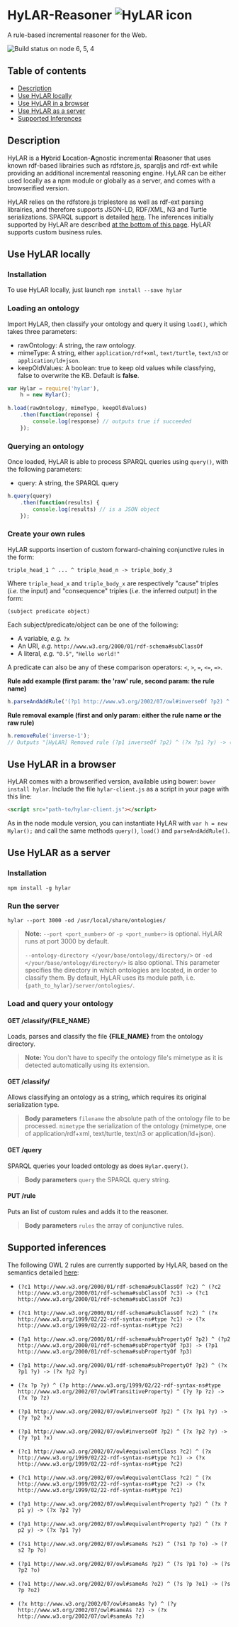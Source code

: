 # HyLAR-Reasoner ![HyLAR icon](https://github.com/ucbl/HyLAR-Reasoner/blob/master/hylar-icon.png) 

A rule-based incremental reasoner for the Web.

![Build status on node 6, 5, 4](https://api.travis-ci.org/ucbl/HyLAR-Reasoner.svg?branch=master)

## Table of contents

- [Description](#description)
- [Use HyLAR locally](#use-hylar-locally)
- [Use HyLAR in a browser](#use-hylar-in-a-browser)
- [Use HyLAR as a server](#use-hylar-as-a-server)
- [Supported Inferences](#supported-inferences)

## Description

HyLAR is a **Hy**brid **L**ocation-**A**gnostic incremental **R**easoner that uses known rdf-based librairies such as rdfstore.js, sparqljs and rdf-ext while providing an additional incremental reasoning engine. HyLAR can be either used locally as a npm module or globally as a server, and comes with a browserified version.

HyLAR relies on the rdfstore.js triplestore as well as rdf-ext parsing librairies, and therefore supports JSON-LD, RDF/XML, N3 and Turtle serializations.
SPARQL support is detailed [here](https://github.com/antoniogarrote/rdfstore-js#sparql-support). The inferences initially supported by HyLAR are described [at the bottom of this page](#supported-inferences). HyLAR supports custom business rules.

## Use HyLAR locally

### Installation

To use HyLAR locally, just launch
`npm install --save hylar`

### Loading an ontology

Import HyLAR, then classify your ontology and query it using `load()`,
which takes three parameters:
- rawOntology: A string, the raw ontology.
- mimeType: A string, either `application/rdf+xml`, `text/turtle`, `text/n3` or `application/ld+json`.
- keepOldValues: A boolean: true to keep old values while classfying, false to overwrite the KB. Default is **false**.

```javascript
var Hylar = require('hylar'),
    h = new Hylar();
    
h.load(rawOntology, mimeType, keepOldValues)
    .then(function(reponse) {
        console.log(response) // outputs true if succeeded
    });
```

### Querying an ontology

Once loaded, HyLAR is able to process SPARQL queries using `query()`, with the following parameters:

- query: A string, the SPARQL query

```javascript
h.query(query)
    .then(function(results) {
        console.log(results) // is a JSON object
    });
```

### Create your own rules

HyLAR supports insertion of custom forward-chaining conjunctive rules in the form:
```
triple_head_1 ^ ... ^ triple_head_n -> triple_body_3
```
Where `triple_head_x` and `triple_body_x` are respectively "cause" triples (*i.e.* the input) and "consequence" triples (*i.e.* the inferred output) in the form:
```
(subject predicate object)
```
Each subject/predicate/object can be one of the following:
- A variable, *e.g.* `?x`
- An URI, *e.g.* `http://www.w3.org/2000/01/rdf-schema#subClassOf`
- A literal, *e.g.* `"0.5"`, `"Hello world!"`

A predicate can also be any of these comparison operators: `<`, `>`, `=`, `<=`, `=>`.

**Rule add example (first param: the 'raw' rule, second param: the rule name)**

```javascript
h.parseAndAddRule('(?p1 http://www.w3.org/2002/07/owl#inverseOf ?p2) ^ (?x ?p1 ?y) -> (?y ?p2 ?x)', 'inverse-1');
```
**Rule removal example (first and only param: either the rule name or the raw rule)**

```javascript
h.removeRule('inverse-1');
// Outputs "[HyLAR] Removed rule (?p1 inverseOf ?p2) ^ (?x ?p1 ?y) -> (?y ?p2 ?x)" if succeeded.
```

## Use HyLAR in a browser

HyLAR comes with a browserified version, available using bower: `bower install hylar`. Include the file `hylar-client.js` as a script in your page with this line:
```html
<script src="path-to/hylar-client.js"></script>
```
As in the node module version, you can instantiate HyLAR with `var h = new Hylar();` and call the same methods `query()`, `load()` and `parseAndAddRule()`.

## Use HyLAR as a server

### Installation

`npm install -g hylar`

### Run the server

`hylar --port 3000 -od /usr/local/share/ontologies/`

> **Note:**  `--port <port_number>` or `-p <port_number>` is optional. HyLAR runs at port 3000 by default. 
> 
> `--ontology-directory </your/base/ontology/directory/>` or `-od </your/base/ontology/directory/>` is also optional.
This parameter specifies the directory in which ontologies are located, in order to classify them. By default, HyLAR uses its module path, i.e. `{path_to_hylar}/server/ontologies/`.

### Load and query your ontology

#### GET /classify/{FILE_NAME}
Loads, parses and classify the file **{FILE_NAME}** from the ontology directory.
> **Note:** You don't have to specify the ontology file's mimetype as it is detected automatically using its extension.

#### GET /classify/
Allows classifying an ontology as a string, which requires its original serialization type.
> **Body parameters** 
>`filename` the absolute path of the ontology file to be processed.
> `mimetype` the serialization of the ontology (mimetype, one of application/rdf+xml, text/turtle, text/n3 or application/ld+json).

#### GET /query
SPARQL queries your loaded ontology as does `Hylar.query()`.

> **Body parameters**
> `query` the SPARQL query string.

#### PUT /rule
Puts an list of custom rules and adds it to the reasoner.

> **Body parameters**
> `rules` the array of conjunctive rules.

## Supported inferences

The following OWL 2 rules are currently supported by HyLAR, based on the semantics detailed [here](https://www.w3.org/TR/owl2-profiles/#Reasoning_in_OWL_2_RL_and_RDF_Graphs_using_Rules):

* `(?c1 http://www.w3.org/2000/01/rdf-schema#subClassOf ?c2) ^ (?c2 http://www.w3.org/2000/01/rdf-schema#subClassOf ?c3) -> (?c1 http://www.w3.org/2000/01/rdf-schema#subClassOf ?c3)`

* `(?c1 http://www.w3.org/2000/01/rdf-schema#subClassOf ?c2) ^ (?x http://www.w3.org/1999/02/22-rdf-syntax-ns#type ?c1) -> (?x http://www.w3.org/1999/02/22-rdf-syntax-ns#type ?c2)`

* `(?p1 http://www.w3.org/2000/01/rdf-schema#subPropertyOf ?p2) ^ (?p2 http://www.w3.org/2000/01/rdf-schema#subPropertyOf ?p3) -> (?p1 http://www.w3.org/2000/01/rdf-schema#subPropertyOf ?p3)`

* `(?p1 http://www.w3.org/2000/01/rdf-schema#subPropertyOf ?p2) ^ (?x ?p1 ?y) -> (?x ?p2 ?y)`

* `(?x ?p ?y) ^ (?p http://www.w3.org/1999/02/22-rdf-syntax-ns#type http://www.w3.org/2002/07/owl#TransitiveProperty) ^ (?y ?p ?z) -> (?x ?p ?z)`

* `(?p1 http://www.w3.org/2002/07/owl#inverseOf ?p2) ^ (?x ?p1 ?y) -> (?y ?p2 ?x)`

* `(?p1 http://www.w3.org/2002/07/owl#inverseOf ?p2) ^ (?x ?p2 ?y) -> (?y ?p1 ?x)`

* `(?c1 http://www.w3.org/2002/07/owl#equivalentClass ?c2) ^ (?x http://www.w3.org/1999/02/22-rdf-syntax-ns#type ?c1) -> (?x http://www.w3.org/1999/02/22-rdf-syntax-ns#type ?c2)`

* `(?c1 http://www.w3.org/2002/07/owl#equivalentClass ?c2) ^ (?x http://www.w3.org/1999/02/22-rdf-syntax-ns#type ?c2) -> (?x http://www.w3.org/1999/02/22-rdf-syntax-ns#type ?c1)`

* `(?p1 http://www.w3.org/2002/07/owl#equivalentProperty ?p2) ^ (?x ?p1 y) -> (?x ?p2 ?y)`

* `(?p1 http://www.w3.org/2002/07/owl#equivalentProperty ?p2) ^ (?x ?p2 y) -> (?x ?p1 ?y)`

* `(?s1 http://www.w3.org/2002/07/owl#sameAs ?s2) ^ (?s1 ?p ?o) -> (?s2 ?p ?o)`

* `(?p1 http://www.w3.org/2002/07/owl#sameAs ?p2) ^ (?s ?p1 ?o) -> (?s ?p2 ?o)`

* `(?o1 http://www.w3.org/2002/07/owl#sameAs ?o2) ^ (?s ?p ?o1) -> (?s ?p ?o2)`

* `(?x http://www.w3.org/2002/07/owl#sameAs ?y) ^ (?y http://www.w3.org/2002/07/owl#sameAs ?z) -> (?x http://www.w3.org/2002/07/owl#sameAs ?z)`
